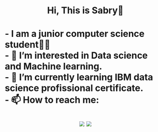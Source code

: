 <h1 align="center">Hi, This is Sabry👋<h1>
- I am a junior computer science student👨‍💻<br>
- 👀 I’m interested in Data science and Machine learning.<br>
- 🌱 I’m currently learning IBM data science profissional certificate.<br>
- 📫 How to reach me:
  <p align="center">
    <a href="https://twitter.com/itsSabrry"><img src="https://img.shields.io/badge/twitter-%231FA1F1?style=flat&logo=twitter&logoColor=white"/></a>
    <a href="https://www.linkedin.com/in/mohamed-sabry-5a857822a/"><img src="https://img.shields.io/badge/linkedin-%230177B5?style=flat&logo=linkedin&logoColor=white"/></a>
  </p>

<!---
moSabryii/moSabryii is a ✨ special ✨ repository because its `README.md` (this file) appears on your GitHub profile.
You can click the Preview link to take a look at your changes.
--->
